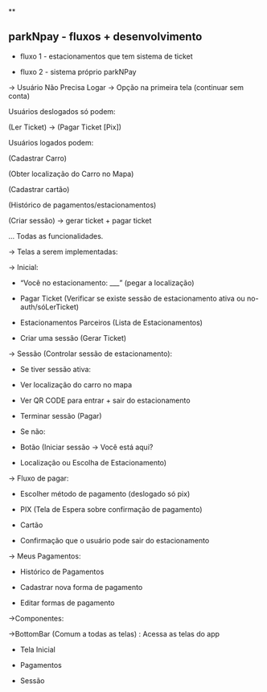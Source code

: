 **

## parkNpay - fluxos + desenvolvimento

 - fluxo 1 - estacionamentos que tem sistema de ticket
   
 - fluxo 2 - sistema próprio parkNPay

  
→ Usuário Não Precisa Logar → Opção na primeira tela (continuar sem conta)

 
Usuários deslogados só podem:

(Ler Ticket) → (Pagar Ticket [Pix])

  
Usuários logados podem:

  
(Cadastrar Carro)

(Obter localização do Carro no Mapa)

(Cadastrar cartão)

(Histórico de pagamentos/estacionamentos)

(Criar sessão) → gerar ticket + pagar ticket

… Todas as funcionalidades.

  

→ Telas a serem implementadas:

→ Inicial:

-   “Você no estacionamento: ___” (pegar a localização)
    
-   Pagar Ticket (Verificar se existe sessão de estacionamento ativa ou no-auth/sóLerTicket)
    
-   Estacionamentos Parceiros (Lista de Estacionamentos)
    
-   Criar uma sessão (Gerar Ticket)
    

→ Sessão (Controlar sessão de estacionamento):

-   Se tiver sessão ativa:
    

-   Ver localização do carro no mapa
    
-   Ver QR CODE para entrar + sair do estacionamento
    
-   Terminar sessão (Pagar)
    

-   Se não:
    

-   Botão (Iniciar sessão → Você está aqui?
    

-   Localização ou Escolha de Estacionamento)
    

  

→ Fluxo de pagar:

-   Escolher método de pagamento (deslogado só pix)
    
-   PIX (Tela de Espera sobre confirmação de pagamento)
    
-   Cartão
    
-   Confirmação que o usuário pode sair do estacionamento
    

  

→ Meus Pagamentos:

-   Histórico de Pagamentos
    
-   Cadastrar nova forma de pagamento
    
-   Editar formas de pagamento
    

  
  

→Componentes:

→BottomBar (Comum a todas as telas) : Acessa as telas do app

-   Tela Inicial
    
-   Pagamentos
    
-   Sessão
